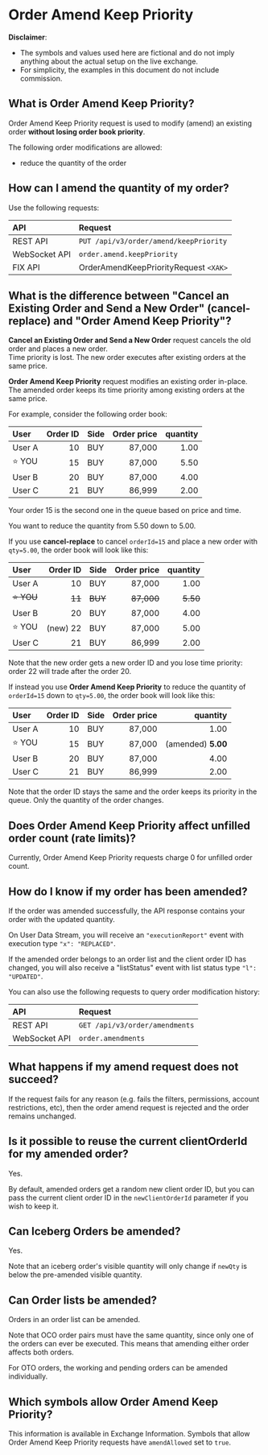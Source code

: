 # Order Amend Keep Priority

**Disclaimer**:

* The symbols and values used here are fictional and do not imply anything about the actual setup on the live exchange.
* For simplicity, the examples in this document do not include commission.

## What is Order Amend Keep Priority?

Order Amend Keep Priority request is used to modify (amend) an existing order **without losing order book priority**.

The following order modifications are allowed:

* reduce the quantity of the order

## How can I amend the quantity of my order?

Use the following requests:

| API | Request |
| :---- | :---- |
| REST API | `PUT /api/v3/order/amend/keepPriority` |
| WebSocket API | `order.amend.keepPriority` |
| FIX API | OrderAmendKeepPriorityRequest `<XAK>` |

## What is the difference between "Cancel an Existing Order and Send a New Order" (cancel-replace) and "Order Amend Keep Priority"?

**Cancel an Existing Order and Send a New Order** request cancels the old order and places a new order.<br> Time priority is lost. The new order executes after existing orders at the same price.

**Order Amend Keep Priority** request modifies an existing order in-place. <br>The amended order keeps its time priority among existing orders at the same price.

For example, consider the following order book:

| User | Order ID | Side | Order price | quantity |
| :---- | ----: | :---- | ----: | ----: |
| User A | 10 | BUY | 87,000 | 1.00 |
| ⭐️ YOU | 15 | BUY | 87,000 | 5.50 |
| User B | 20 | BUY | 87,000 | 4.00 |
| User C | 21 | BUY | 86,999 | 2.00 |

Your order 15 is the second one in the queue based on price and time.

You want to reduce the quantity from 5.50 down to 5.00.

If you use **cancel-replace** to cancel `orderId=15` and place a new order with `qty=5.00`, the order book will look like this:

| User | Order ID | Side | Order price | quantity |
| :---- | ----: | :---- | ----: | ----: |
| User A | 10 | BUY | 87,000 | 1.00 |
| ~~⭐️ YOU~~ | ~~11~~ | ~~BUY~~ | ~~87,000~~ | ~~5.50~~ |
| User B | 20 | BUY | 87,000 | 4.00 |
| ⭐️ YOU | (new) 22 | BUY | 87,000 | 5.00 |
| User C | 21 | BUY | 86,999 | 2.00 |

Note that the new order gets a new order ID and you lose time priority: order 22 will trade after the order 20\.

If instead you use **Order Amend Keep Priority** to reduce the quantity of `orderId=15` down to `qty=5.00`, the order book will look like this:

| User | Order ID | Side | Order price | quantity |
| :---- | ----: | :---- | ----: | ----: |
| User A | 10 | BUY | 87,000 | 1.00 |
| ⭐️ YOU | 15 | BUY | 87,000 | (amended) **5.00** |
| User B | 20 | BUY | 87,000 | 4.00 |
| User C | 21 | BUY | 86,999 | 2.00 |

Note that the order ID stays the same and the order keeps its priority in the queue. Only the quantity of the order changes.

## Does Order Amend Keep Priority affect unfilled order count (rate limits)?

Currently, Order Amend Keep Priority requests charge 0 for unfilled order count.

## How do I know if my order has been amended?

If the order was amended successfully, the API response contains your order with the updated quantity.

On User Data Stream, you will receive an `"executionReport"` event with execution type `"x": "REPLACED"`.

If the amended order belongs to an order list and the client order ID has changed, you will also receive a "listStatus" event with list status type `"l": "UPDATED"`.

You can also use the following requests to query order modification history:

| API | Request |
| :---- | :---- |
| REST API | `GET /api/v3/order/amendments` |
| WebSocket API | `order.amendments` |

## What happens if my amend request does not succeed?

If the request fails for any reason (e.g. fails the filters, permissions, account restrictions, etc), then the order amend request is rejected and the order remains unchanged.

## Is it possible to reuse the current clientOrderId for my amended order?

Yes.

By default, amended orders get a random new client order ID, but you can pass the current client order ID in the `newClientOrderId` parameter if you wish to keep it.

## Can Iceberg Orders be amended?

Yes.

Note that an iceberg order's visible quantity will only change if `newQty` is below the pre-amended visible quantity.

## Can Order lists be amended?

Orders in an order list can be amended.

Note that OCO order pairs must have the same quantity, since only one of the orders can ever be executed. This means that amending either order affects both orders.

For OTO orders, the working and pending orders can be amended individually.

## Which symbols allow Order Amend Keep Priority?

This information is available in Exchange Information.
Symbols that allow Order Amend Keep Priority requests have `amendAllowed` set to `true`.
